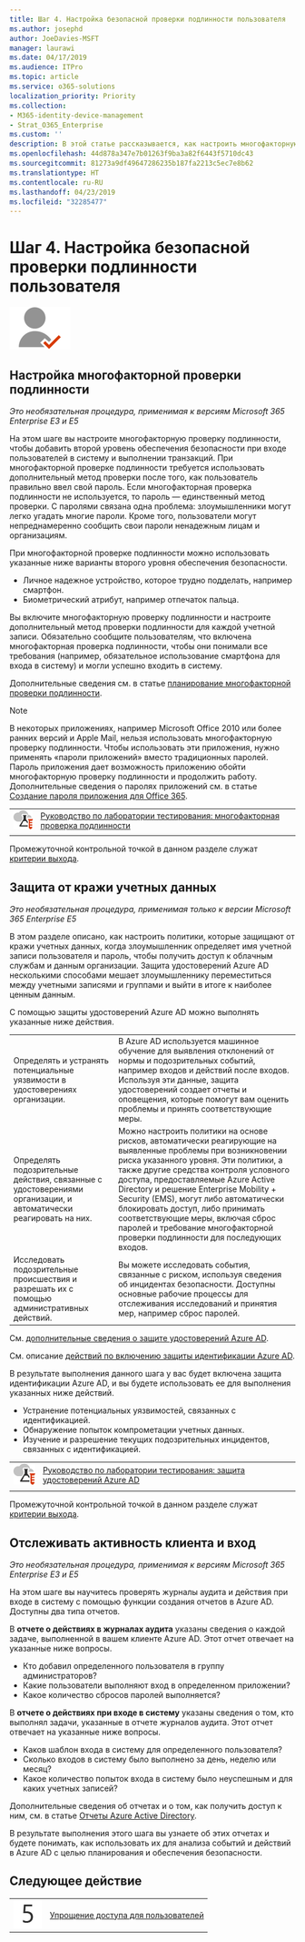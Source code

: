 ```yaml
---
title: Шаг 4. Настройка безопасной проверки подлинности пользователя
ms.author: josephd
author: JoeDavies-MSFT
manager: laurawi
ms.date: 04/17/2019
ms.audience: ITPro
ms.topic: article
ms.service: o365-solutions
localization_priority: Priority
ms.collection:
- M365-identity-device-management
- Strat_O365_Enterprise
ms.custom: ''
description: В этой статье рассказывается, как настроить многофакторную проверку подлинности для учетных записей пользователей.
ms.openlocfilehash: 44d878a347e7b01263f9ba3a82f6443f5710dc43
ms.sourcegitcommit: 81273a9df49647286235b187fa2213c5ec7e8b62
ms.translationtype: HT
ms.contentlocale: ru-RU
ms.lasthandoff: 04/23/2019
ms.locfileid: "32285477"
---
```

# <a name="step-4-configure-secure-user-authentication"></a>Шаг 4. Настройка безопасной проверки подлинности пользователя

![](./media/deploy-foundation-infrastructure/identity_icon-small.png)

<a name="identity-mfa"></a>
## <a name="set-up-multi-factor-authentication"></a>Настройка многофакторной проверки подлинности

*Это необязательная процедура, применимая к версиям Microsoft 365 Enterprise E3 и E5*

На этом шаге вы настроите многофакторную проверку подлинности, чтобы добавить второй уровень обеспечения безопасности при входе пользователей в систему и выполнении транзакций. При многофакторной проверке подлинности требуется использовать дополнительный метод проверки после того, как пользователь правильно ввел свой пароль. Если многофакторная проверка подлинности не используется, то пароль — единственный метод проверки. С паролями связана одна проблема: злоумышленники могут легко угадать многие пароли. Кроме того, пользователи могут непреднамеренно сообщить свои пароли ненадежным лицам и организациям.

При многофакторной проверке подлинности можно использовать указанные ниже варианты второго уровня обеспечения безопасности.

- Личное надежное устройство, которое трудно подделать, например смартфон.
- Биометрический атрибут, например отпечаток пальца.

Вы включите многофакторную проверку подлинности и настроите дополнительный метод проверки подлинности для каждой учетной записи. Обязательно сообщите пользователям, что включена многофакторная проверка подлинности, чтобы они понимали все требования (например, обязательное использование смартфона для входа в систему) и могли успешно входить в систему.

Дополнительные сведения см. в статье [планирование многофакторной проверки подлинности](https://docs.microsoft.com/azure/active-directory/authentication/howto-mfa-getstarted).

>[!Note]
>В некоторых приложениях, например Microsoft Office 2010 или более ранних версий и Apple Mail, нельзя использовать многофакторную проверку подлинности. Чтобы использовать эти приложения, нужно применять «пароли приложений» вместо традиционных паролей. Пароль приложения дает возможность приложению обойти многофакторную проверку подлинности и продолжить работу. Дополнительные сведения о паролях приложений см. в статье [Создание пароля приложения для Office 365](https://support.office.com/article/Create-an-app-password-for-Office-365-3e7c860f-bda4-4441-a618-b53953ee1183).
>

|||
|:-------|:-----|
|![Руководства по лаборатории тестирования для облака Майкрософт](media/m365-enterprise-test-lab-guides/cloud-tlg-icon-small.png)| [Руководство по лаборатории тестирования: многофакторная проверка подлинности](multi-factor-authentication-microsoft-365-test-environment.md) |
|||

Промежуточной контрольной точкой в данном разделе служат [критерии выхода](identity-exit-criteria.md#crit-identity-mfa).



<a name="identity-ident-prot"></a>
## <a name="protect-against-credential-compromise"></a>Защита от кражи учетных данных

*Это необязательная процедура, применимая только к версии Microsoft 365 Enterprise E5*

В этом разделе описано, как настроить политики, которые защищают от кражи учетных данных, когда злоумышленник определяет имя учетной записи пользователя и пароль, чтобы получить доступ к облачным службам и данным организации. Защита удостоверений Azure AD несколькими способами мешает злоумышленнику переместиться между учетными записями и группами и выйти в итоге к наиболее ценным данным.

С помощью защиты удостоверений Azure AD можно выполнять указанные ниже действия.

|||
|:---------|:---------|
|Определять и устранять потенциальные уязвимости в удостоверениях организации.|В Azure AD используется машинное обучение для выявления отклонений от нормы и подозрительных событий, например входов и действий после входов. Используя эти данные, защита удостоверений создает отчеты и оповещения, которые помогут вам оценить проблемы и принять соответствующие меры.|
|Определять подозрительные действия, связанные с удостоверениями организации, и автоматически реагировать на них.|Можно настроить политики на основе рисков, автоматически реагирующие на выявленные проблемы при возникновении риска указанного уровня. Эти политики, а также другие средства контроля условного доступа, предоставляемые Azure Active Directory и решение Enterprise Mobility + Security (EMS), могут либо автоматически блокировать доступ, либо принимать соответствующие меры, включая сброс паролей и требование многофакторной проверки подлинности для последующих входов.|
|Исследовать подозрительные происшествия и разрешать их с помощью административных действий.|Вы можете исследовать события, связанные с риском, используя сведения об инцидентах безопасности. Доступны основные рабочие процессы  для отслеживания исследований и принятия мер, например сброс паролей.|

См. [дополнительные сведения о защите удостоверений Azure AD](https://docs.microsoft.com/azure/active-directory/active-directory-identityprotection).

См. описание [действий по включению защиты идентификации Azure AD](https://docs.microsoft.com/azure/active-directory/active-directory-identityprotection-enable).

В результате выполнения данного шага у вас будет включена защита идентификации Azure AD, и вы будете использовать ее для выполнения указанных ниже действий.

- Устранение потенциальных уязвимостей, связанных с идентификацией.
- Обнаружение попыток компрометации учетных данных.
- Изучение и разрешение текущих подозрительных инцидентов, связанных с идентификацией.

|||
|:-------|:-----|
|![Руководства по лаборатории тестирования для Microsoft Cloud](media/m365-enterprise-test-lab-guides/cloud-tlg-icon-small.png)| [Руководство по лаборатории тестирования: защита удостоверений Azure AD](azure-ad-identity-protection-microsoft-365-test-environment.md) |
|||

Промежуточной контрольной точкой в данном разделе служат [критерии выхода](identity-exit-criteria.md#crit-identity-ident-prot).

## <a name="monitor-tenant-and-sign-in-activity"></a>Отслеживать активность клиента и вход

*Это необязательная процедура, применимая к версиям Microsoft 365 Enterprise E3 и E5*

На этом шаге вы научитесь проверять журналы аудита и действия при входе в систему с помощью функции создания отчетов в Azure AD. Доступны два типа отчетов.

В **отчете о действиях в журналах аудита** указаны сведения о каждой задаче, выполненной в вашем клиенте Azure AD. Этот отчет отвечает на указанные ниже вопросы.

- Кто добавил определенного пользователя в группу администраторов?
- Какие пользователи выполняют вход в определенном приложении?
- Какое количество сбросов паролей выполняется?

В **отчете о действиях при входе в систему** указаны сведения о том, кто выполнял задачи, указанные в отчете журналов аудита. Этот отчет отвечает на указанные ниже вопросы.

- Каков шаблон входа в систему для определенного пользователя?
- Сколько входов в систему было выполнено за день, неделю или месяц?
- Какое количество попыток входа в систему было неуспешным и для каких учетных записей?

Дополнительные сведения об отчетах и о том, как получить доступ к ним, см. в статье [Отчеты Azure Active Directory](https://docs.microsoft.com/azure/active-directory/active-directory-reporting-azure-portal).

В результате выполнения этого шага вы узнаете об этих отчетах и будете понимать, как использовать их для анализа событий и действий в Azure AD с целью планирования и обеспечения безопасности.



## <a name="next-step"></a>Следующее действие

|||
|:-------|:-----|
|![](./media/stepnumbers/Step5.png)| [Упрощение доступа для пользователей](identity-password-reset.md) |

